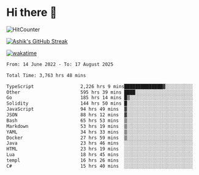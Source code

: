 # Hi there 👋

![HitCounter](https://hits.seeyoufarm.com/api/count/incr/badge.svg?url=https%3A%2F%2Fgithub.com%2Fashrhmn1212%2Fhit-counter)

<!-- ![Contribution Graph](https://github-readme-activity-graph.cyclic.app/graph?username=ashrhmn) -->


<!-- [![Top Langs](https://github-readme-stats.vercel.app/api/top-langs/?username=ashrhmn&layout=compact&theme=synthwave&langs_count=10&card_width=445)](https://github.com/anuraghazra/github-readme-stats) -->

[![Ashik's GitHub Streak](https://github-readme-streak-stats.herokuapp.com/?user=ashrhmn&theme=blood&fire=DD7F1C&background=151515&dates=9f9f9f&border=DD2727)](https://git.io/streak-stats)

<!-- ![Ashik's GitHub stats](https://github-readme-stats.vercel.app/api/?username=ashrhmn&show_icons=true&title_color=fff&icon_color=79ff97&text_color=9f9f9f&bg_color=151515) -->

[![wakatime](https://wakatime.com/badge/user/3df86613-ba63-4631-8e65-0ff18e7becad.svg)](https://wakatime.com/@3df86613-ba63-4631-8e65-0ff18e7becad)

<!--START_SECTION:waka-->

```txt
From: 14 June 2022 - To: 17 August 2025

Total Time: 3,763 hrs 48 mins

TypeScript                 2,226 hrs 9 mins██████████████▓░░░░░░░░░░   59.15 %
Other                      595 hrs 39 mins ████░░░░░░░░░░░░░░░░░░░░░   15.83 %
Go                         185 hrs 14 mins █▒░░░░░░░░░░░░░░░░░░░░░░░   04.92 %
Solidity                   144 hrs 50 mins █░░░░░░░░░░░░░░░░░░░░░░░░   03.85 %
JavaScript                 94 hrs 49 mins  ▓░░░░░░░░░░░░░░░░░░░░░░░░   02.52 %
JSON                       88 hrs 12 mins  ▓░░░░░░░░░░░░░░░░░░░░░░░░   02.34 %
Bash                       65 hrs 53 mins  ▒░░░░░░░░░░░░░░░░░░░░░░░░   01.75 %
Markdown                   53 hrs 19 mins  ▒░░░░░░░░░░░░░░░░░░░░░░░░   01.42 %
YAML                       34 hrs 33 mins  ▒░░░░░░░░░░░░░░░░░░░░░░░░   00.92 %
Docker                     27 hrs 59 mins  ▒░░░░░░░░░░░░░░░░░░░░░░░░   00.74 %
Java                       23 hrs 46 mins  ░░░░░░░░░░░░░░░░░░░░░░░░░   00.63 %
HTML                       23 hrs 19 mins  ░░░░░░░░░░░░░░░░░░░░░░░░░   00.62 %
Lua                        18 hrs 45 mins  ░░░░░░░░░░░░░░░░░░░░░░░░░   00.50 %
templ                      16 hrs 26 mins  ░░░░░░░░░░░░░░░░░░░░░░░░░   00.44 %
C#                         15 hrs 40 mins  ░░░░░░░░░░░░░░░░░░░░░░░░░   00.42 %
```

<!--END_SECTION:waka-->


<!--### Most Used Languages 
<img src="https://wakatime.com/share/@ashrhmn/24ecb986-5bf8-4607-af7f-0aab08908d8c.png" />

### Favourite Tools
<img src="https://wakatime.com/share/@ashrhmn/f4e08015-f3bc-460a-9228-95a3ba11c604.png" />-->
